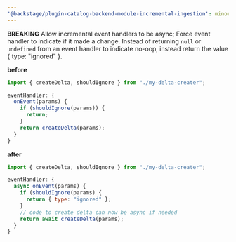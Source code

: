 ```yaml
---
'@backstage/plugin-catalog-backend-module-incremental-ingestion': minor
---
```


**BREAKING** Allow incremental event handlers to be async; Force event handler
to indicate if it made a change. Instead of returning `null` or `undefined` from an event
handler to indicate no-oop, instead return the value { type: "ignored" }.

**before**

```javascript
import { createDelta, shouldIgnore } from "./my-delta-creater";

eventHandler: {
  onEvent(params) {
    if (shouldIgnore(params)) {
      return;
    }
    return createDelta(params);
  }
}
```

**after**

```javascript
import { createDelta, shouldIgnore } from "./my-delta-creater";

eventHandler: {
  async onEvent(params) {
    if (shouldIgnore(params) {
      return { type: "ignored" };
    }
    // code to create delta can now be async if needed
    return await createDelta(params);
  }
}
```
